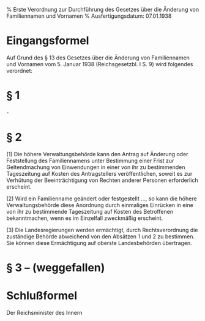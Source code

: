 % Erste Verordnung zur Durchführung des Gesetzes über die Änderung von Familiennamen und Vornamen
% Ausfertigungsdatum: 07.01.1938
 
# Eingangsformel

Auf Grund des § 13 des Gesetzes über die Änderung von Familiennamen und Vornamen vom 5. Januar 1938 (Reichsgesetzbl. I S. 9) wird folgendes verordnet:

# § 1

\-

# § 2

(1) Die höhere Verwaltungsbehörde kann den Antrag auf Änderung oder Feststellung des Familiennamens unter Bestimmung einer Frist zur Geltendmachung von Einwendungen in einer von ihr zu bestimmenden Tageszeitung auf Kosten des Antragstellers veröffentlichen, soweit es zur Verhütung der Beeinträchtigung von Rechten anderer Personen erforderlich erscheint.

(2) Wird ein Familienname geändert oder festgestellt ..., so kann die höhere Verwaltungsbehörde diese Anordnung durch einmaliges Einrücken in eine von ihr zu bestimmende Tageszeitung auf Kosten des Betroffenen bekanntmachen, wenn es im Einzelfall zweckmäßig erscheint.

(3) Die Landesregierungen werden ermächtigt, durch Rechtsverordnung die zuständige Behörde abweichend von den Absätzen 1 und 2 zu bestimmen. Sie können diese Ermächtigung auf oberste Landesbehörden übertragen.

# § 3 – (weggefallen)

# Schlußformel

Der Reichsminister des Innern
